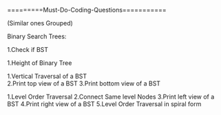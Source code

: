 =========Must-Do-Coding-Questions===========

(Similar ones Grouped)

Binary Search Trees:

1.Check if BST

1.Height of Binary Tree

1.Vertical Traversal of a BST  
2.Print top view of a BST
3.Print bottom view of a BST

1.Level Order Traversal
2.Connect Same level Nodes
3.Print left view of a BST
4.Print right view of a BST
5.Level Order Traversal in spiral form

